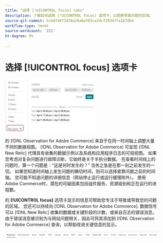 ```yaml
---
title: “选择 [!UICONTROL focus] tabs"
description: 了解如何选择 [!UICONTROL focus] 选项卡，以观察导致问题的区域。
source-git-commit: bcb0746f3428a29a6ef03ca2dcf29347fa1b7dbd
workflow-type: tm+mt
source-wordcount: '221'
ht-degree: 0%

---
```


# 选择 [!UICONTROL focus] 选项卡

![选择焦点选项卡](../../assets/tools/observation-for-adobe-commerce/choosing-the-focus-tabs-1.jpg)

的 [!DNL Observation for Adobe Commerce] 来自于在同一时间轴上调整大量不同的数据视图。 [!DNL Observation for Adobe Commerce] 可呈现 [!DNL New Relic] 代理具有收集的数据示例以及系统和应用程序日志的可视视图。 如果您考虑对复杂问题进行故障诊断，它始终是关于半拆分数据。 在查看时间线上的问题时，第一个问题是：“这是何时发生的？” 当务之急是在那一刻之前发生的一切。 如果您知道时间轴上发生问题的确切时间，则可以选择紧靠问题之前的时间轴。 您可能不知道问题的详细信息（网站停止运行或运行缓慢除外）。 使用Adobe Commerce时，潜在的可疑因素包括组件服务、资源级别和正在运行的进程数。

的 **[!UICONTROL focus]** 选项卡显示的信息可帮助您专注于导致或导致您的问题的区域。 您还可以持续向 [!DNL Observation for Adobe Commerce]. 数据信号可以 [!DNL New Relic] 收集的数据或关键阶段的计数，或来自日志的错误消息。 由于错误消息被识别为与网站问题相关，因此可将其添加到 [!DNL Observation for Adobe Commerce] 查询，以帮助改进关键信息的显示。

![选择焦点选项卡](../../assets/tools/observation-for-adobe-commerce/choosing-the-focus-tabs-2.jpeg)
